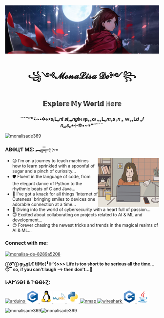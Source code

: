 ![logo](https://github.com/monalisade369/monalisade369/blob/main/anime_banner_wall.jpg)
<h1 align="center" color="#5D3FD3">꧁༺𝓜𝓸𝓷𝓪𝓛𝓲𝓼𝓪 𝓓𝓮༻꧂</h1>
<h2 align="center" color="blue">𝔼𝕩𝕡𝕝𝕠𝕣𝕖 𝕄𝕪 𝕎𝕠𝕣𝕝𝕕 ℍ𝕖𝕣𝕖</h2>
<h3 align="center" color="#A020F0">¨˜ˆ”°⍣~•✡⊹٭ꜱᵢԼₑ𝑛𝑡 𝑠𝑡ᵣₑ𝑛𝑔𝑡ⲏ 𝑠𝒑ₑₐⲕ𝑠 ᵥₒԼᵤ𝑚ₑ𝑠 ᵢ𝑛 ₐ ｗₒᵣԼ𝑑 ₒ𝑓 𝑛ₒᵢ𝑠ₑ٭⊹✡•~⍣°”ˆ˜¨</h3>
<p align="left"> <img src="https://komarev.com/ghpvc/?username=monalisade369&label=Profile%20views&color=0e75b6&style=flat" alt="monalisade369" /> </p>

<h3 alignt="left">ΛBӨЦƬ MΣ: ︻╦̵̵̿╤─ ҉~•</h3>
<img align="right"width="200"src="https://github.com/monalisade369/monalisade369/blob/main/girl_coding.gif">

- 😉 I'm on a journey to teach machines how to learn sprinkled with a spoonful of sugar and a pinch of curiosity...
- 🛡️ Fluent in the language of code, from the elegant dance of Python to the rhythmic beats of C and Java...
- 🤗 I've got a knack for all things 'Internet of Cuteness' bringing smiles to devices one adorable connection at a time...
- 🤩 Diving into the world of cybersecurity with a heart full of passion...
- 😇 Excited about collaborating on projects related to AI & ML and development...
- 😊 Forever chasing the newest tricks and trends in the magical realms of AI & ML...
<h3 align="left">Connect with me:</h3>
<p align="left">
<a href="https://www.linkedin.com/in/monalisa-de-8289a5208" target="blank"><img align="center" src="https://raw.githubusercontent.com/rahuldkjain/github-profile-readme-generator/master/src/images/icons/Social/linked-in-alt.svg" alt="monalisa-de-8289a5208" height="30" width="40" /></a>
</p>
<b color="#FF4500">ⓘ𝓣'ⓢ gเﻮg𝐋€ 𝐭𝐢𝕄є(╹ꇴ◠)>>> </b> <b color="#E79A3F">Life is too short to be serious all the time...😴 so, if you can't laugh —> then don't...🤭</b>
<h3 align="left">𐌋𐌀𐌍ᏵꝊ𐌔 & 𐌕ꝊꝊ𐌋Ɀ:</h3>
<p align="left"> <a href="https://www.arduino.cc/" target="_blank" rel="noreferrer"> <img src="https://cdn.worldvectorlogo.com/logos/arduino-1.svg" alt="arduino" width="40" height="40"/> </a> <a href="https://www.cprogramming.com/" target="_blank" rel="noreferrer"> <img src="https://raw.githubusercontent.com/devicons/devicon/master/icons/c/c-original.svg" alt="c" width="40" height="40"/> </a>  <a href="https://www.linux.org/" target="_blank" rel="noreferrer"> <img src="https://raw.githubusercontent.com/devicons/devicon/master/icons/linux/linux-original.svg" alt="linux" width="40" height="40"/> </a> <a href="https://www.mysql.com/" target="_blank" rel="noreferrer"> <img src="https://raw.githubusercontent.com/devicons/devicon/master/icons/mysql/mysql-original-wordmark.svg" alt="mysql" width="40" height="40"/> </a> <a href="https://www.python.org" target="_blank" rel="noreferrer"> <img src="https://raw.githubusercontent.com/devicons/devicon/master/icons/python/python-original.svg" alt="python" width="40" height="40"/> </a> <a href="https://nmap.org" target="_blank" rel="noreferrer"> <img
src="https://nmap.org/images/nmap-logo-256x256.png" alt="nmap" width="40" height="40"/> </a> <a href="https://www.wireshark.org" target="_blank" rel="noreferrer"> <img
src="https://cdn.icon-icons.com/icons2/1508/PNG/512/wireshark_104082.png" alt="wireshark" width="40" height="40"/> </a> <a href="https://isocpp.org/" target="_blank" rel="noreferrer"> <img src="https://raw.githubusercontent.com/devicons/devicon/master/icons/cplusplus/cplusplus-original.svg" alt="cplusplus" width="40" height="40"/> </a> <a href="https://www.java.com" target="_blank" rel="noreferrer"> <img src="https://raw.githubusercontent.com/devicons/devicon/master/icons/java/java-original.svg" alt="java" width="40" height="40"/> </a>
<p><img align="left" src="https://github-readme-stats.vercel.app/api/top-langs?username=monalisade369&show_icons=true&locale=en&layout=compact&theme=gotham" alt="monalisade369" /></p>

<p><img align="left" src="https://github-readme-streak-stats.herokuapp.com/?user=monalisade369&theme=gotham" alt="monalisade369" /></p>

